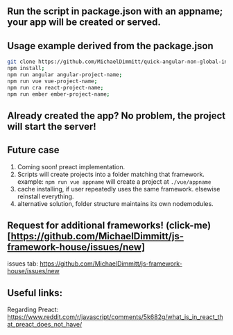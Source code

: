 ## Run the script in package.json with an appname; your app will be created or served.

## Usage example derived from the package.json
```bash
git clone https://github.com/MichaelDimmitt/quick-angular-non-global-install.git;
npm install;
npm run angular angular-project-name;
npm run vue vue-project-name;
npm run cra react-project-name;
npm run ember ember-project-name;
```

## Already created the app? No problem, the project will start the server!

## Future case
1) Coming soon! preact implementation.
1) Scripts will create projects into a folder matching that framework.
<br/> example: `npm run vue appname` will create a project at `./vue/appname`
2) cache installing, if user repeatedly uses the same framework. elsewise reinstall everything.
3) alternative solution, folder structure maintains its own nodemodules.

## Request for additional frameworks! (click-me)[https://github.com/MichaelDimmitt/js-framework-house/issues/new]
issues tab: https://github.com/MichaelDimmitt/js-framework-house/issues/new

## Useful links:
Regarding Preact:
https://www.reddit.com/r/javascript/comments/5k682g/what_is_in_react_that_preact_does_not_have/
